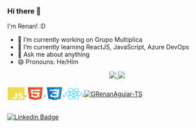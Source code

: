 
### Hi there 👋

I'm Renan! :D

<div align="left">

- 🔭 I’m currently working on Grupo Multiplica
- 🌱 I’m currently learning ReactJS, JavaScript, Azure DevOps
- 💬 Ask me about anything
- 😄 Pronouns: He/Him
 
 </div>

<div align="center">
  <a href="https://github.com/rednand">
  <img height="180em" src="https://github-readme-stats.vercel.app/api?username=rednand&show_icons=true&theme=chartreuse-dark&include_all_commits=true&count_private=true"/>
  <img height="180em" src="https://github-readme-stats.vercel.app/api/top-langs/?username=rednand&layout=compact&langs_count=7&theme=chartreuse-dark"/>
</div>

<div style="display: inline_block"><br>
 <img align="center" alt="RenanAguiar-Js" height="30" width="40" src="https://raw.githubusercontent.com/devicons/devicon/master/icons/javascript/javascript-plain.svg">
 <img align="center" alt="RenanAguiar-HTML" height="30" width="40" src="https://raw.githubusercontent.com/devicons/devicon/master/icons/html5/html5-original.svg">
 <img align="center" alt="RenanAguiar-CSS" height="30" width="40" src="https://raw.githubusercontent.com/devicons/devicon/master/icons/css3/css3-original.svg">
 <img align="center" alt="RenanAguiar-React" height="30" width="40" src="https://raw.githubusercontent.com/devicons/devicon/master/icons/react/react-original.svg">
 <img align="center" alt="GRenanAguiar-TS" height="30" width="40" src="https://img.shields.io/badge/TypeScript-007ACC?style=for-the-badge&logo=typescript&logoColor=white">
</div>

##
 [![Linkedin Badge](https://img.shields.io/badge/-LinkedIn-blue?style=flat-square&logo=Linkedin&logoColor=white&link=https://www.linkedin.com/in/renan-aguiar-b89366147/)](hhttps://www.linkedin.com/in/renan-aguiar-b89366147/)
 
